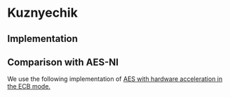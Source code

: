 # Kuznyechik

## Implementation


## Comparison with AES-NI
We use the following implementation of [AES with hardware acceleration in the ECB mode.](https://github.com/kmcallister/aesni-examples)
